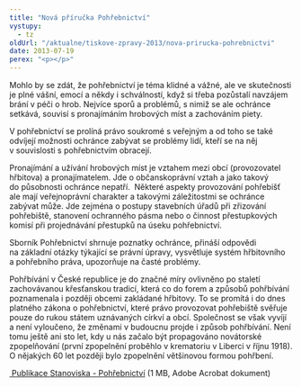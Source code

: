 ```yaml
---
title: "Nová příručka Pohřebnictví"
vystupy:
  - tz
oldUrl: "/aktualne/tiskove-zpravy-2013/nova-prirucka-pohrebnictvi"
date: 2013-07-19
perex: "<p></p>"
---
```


<!-- imported from the old website -->

<p>Mohlo by se zdát, že pohřebnictví je téma klidné a vážné, ale ve skutečnosti je plné vášní, emocí a někdy i schválností, když si třeba pozůstalí navzájem brání v péči o hrob. Nejvíce sporů a problémů, s nimiž se ale ochránce setkává, souvisí s pronajímáním hrobových míst a zachováním piety.</p><p>V pohřebnictví se prolíná právo soukromé s veřejným a od toho se také odvíjejí možnosti ochránce zabývat se problémy lidí, kteří se na něj v souvislosti s pohřebnictvím obracejí.</p><p>Pronajímání a užívání hrobových míst je vztahem mezi obcí (provozovatel hřbitova) a pronajímatelem. Jde o občanskoprávní vztah a jako takový do působnosti ochránce nepatří.  Některé aspekty provozování pohřebišť ale mají veřejnoprávní charakter a takovými záležitostmi se ochránce zabývat může. Jde zejména o postupy stavebních úřadů při zřizování pohřebiště, stanovení ochranného pásma nebo o činnost přestupkových komisí při projednávání přestupků na úseku pohřebnictví.</p><p>Sborník Pohřebnictví shrnuje poznatky ochránce, přináší odpovědi na základní otázky týkající se právní úpravy, vysvětluje systém hřbitovního a pohřebního práva, upozorňuje na časté problémy.</p><p>Pohřbívání v České republice je do značné míry ovlivněno po staletí zachovávanou křesťanskou tradicí, která co do forem a způsobů pohřbívání poznamenala i později obcemi zakládané hřbitovy. To se promítá i do dnes platného zákona o pohřebnictví, které právo provozovat pohřebiště svěřuje pouze do rukou státem uznávaných církví a obcí. Společnost se však vyvíjí a není vyloučeno, že změnami v budoucnu projde i způsob pohřbívání. Není tomu ještě ani sto let, kdy u nás začalo být propagováno novátorské zpopelňování (první zpopelnění proběhlo v krematoriu v Liberci v říjnu 1918). O nějakých 60 let později bylo zpopelnění většinovou formou pohřbení. </p><p><a title="Otevření do nového okna" href="/uploads-import/Publikace/sborniky_stanoviska/Sbornik_Pohrebnictvi.pdf" target="_blank"> Publikace Stanoviska - Pohřebnictví</a> (1 MB, Adobe Acrobat dokument)</p>
